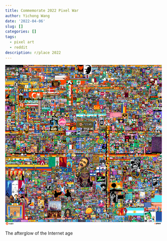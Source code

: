 ```yaml
---
title: Commemorate 2022 Pixel War
author: Yichong Wang
date: '2022-04-06'
slug: []
categories: []
tags:
  - pixel art
  - reddit
description: r/place 2022
---
```


![r/place 2022](r_place_2022.png)

The afterglow of the Internet age
